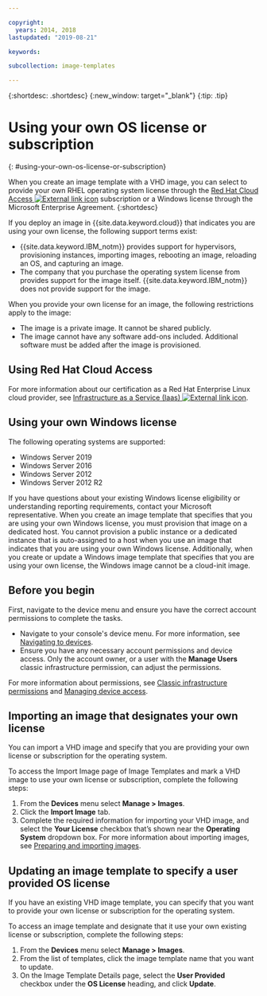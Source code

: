 ```yaml
---

copyright:
  years: 2014, 2018
lastupdated: "2019-08-21"

keywords:

subcollection: image-templates

---
```


{:shortdesc: .shortdesc}
{:new_window: target="_blank"}
{:tip: .tip}


# Using your own OS license or subscription
{: #using-your-own-os-license-or-subscription}

When you create an image template with a VHD image, you can select to provide your own RHEL operating system license through the [Red Hat Cloud
Access ![External link icon](../../icons/launch-glyph.svg "External link icon")](https://www.redhat.com/en/technologies/cloud-computing/cloud-access) subscription or a Windows license through the Microsoft Enterprise Agreement.
{:shortdesc}

If you deploy an image in {{site.data.keyword.cloud}} that indicates you are using your own license, the following support terms exist:
* {{site.data.keyword.IBM_notm}} provides support for hypervisors, provisioning instances, importing images, rebooting an image, reloading an OS, and capturing an image.
* The company that you purchase the operating system license from provides support for the image itself. {{site.data.keyword.IBM_notm}} does not provide support for the image.

When you provide your own license for an image, the following restrictions apply to the image:
* The image is a private image. It cannot be shared publicly.
* The image cannot have any software add-ons included. Additional software must be added after the image is provisioned.

## Using Red Hat Cloud Access
For more information about our certification as a Red Hat Enterprise Linux cloud provider, see [Infrastructure as a Service (Iaas) ![External link icon](../../icons/launch-glyph.svg "External link icon")](https://access.redhat.com/ecosystem/cloud-provider/2262101).

## Using your own Windows license
The following operating systems are supported:
* Windows Server 2019
* Windows Server 2016
* Windows Server 2012
* Windows Server 2012 R2

If you have questions about your existing Windows license eligibility or understanding reporting requirements, contact your Microsoft representative. When you create an image template that specifies that you are using your own Windows license, you must provision that image on a dedicated host. You cannot provision a public instance or a dedicated instance that is auto-assigned to a host when you use an image that indicates that you are using your own Windows license. Additionally, when you create or update a Windows image template that specifies that you are using your own license, the Windows image cannot be a cloud-init image.

## Before you begin
First, navigate to the device menu and ensure you have the correct account permissions to complete the tasks.

* Navigate to your console's device menu. For more information, see [Navigating to devices](/docs/infrastructure/image-templates?topic=virtual-servers-navigating-devices).
* Ensure you have any necessary account permissions and device access. Only the account owner, or a user with the **Manage Users** classic infrastructure permission, can adjust the permissions.

For more information about permissions, see [Classic infrastructure permissions](/docs/iam?topic=iam-infrapermission#infrapermission) and [Managing device access](/docs/vsi?topic=virtual-servers-managing-device-access).

## Importing an image that designates your own license

You can import a VHD image and specify that you are providing your own license or subscription for the operating system.

To access the Import Image page of Image Templates and mark a VHD image to use your own license or subscription, complete the following steps:
1. From the **Devices** menu select **Manage > Images**.
2. Click the **Import Image** tab.
3. Complete the required information for importing your VHD image, and select the **Your License** checkbox that’s shown near the **Operating System**
dropdown box. For more information about importing images, see [Preparing and importing images](/docs/infrastructure/image-templates?topic=image-templates-preparing-and-importing-images#preparing-and-importing-images).

## Updating an image template to specify a user provided OS license

If you have an existing VHD image template, you can specify that you want to provide your own license or subscription for the operating system.

To access an image template and designate that it use your own existing license or subscription, complete the following steps:
1. From the **Devices** menu select **Manage > Images**.
2. From the list of templates, click the image template name that you want to update.
3. On the Image Template Details page, select the **User Provided** checkbox under the **OS License** heading, and click **Update**.
